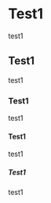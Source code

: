 # Test1
test1
## Test1
test1
### Test1
test1
#### Test1
test1
##### Test1
test1
<!--stackedit_data:
eyJoaXN0b3J5IjpbOTg4NjUzNDQxXX0=
-->